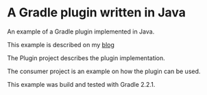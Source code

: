 # A Gradle plugin written in Java

An example of a Gradle plugin implemented in Java.

This example is described on my [blog](https://thomassundberg.wordpress.com/)

The Plugin project describes the plugin implementation.

The consumer project is an example on how the plugin can be used.

This example was build and tested with Gradle 2.2.1.
